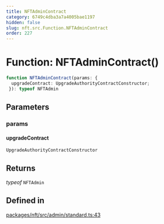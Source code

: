 ```yaml
---
title: NFTAdminContract
category: 6749c4dba3a7a4005bae1197
hidden: false
slug: nft.src.Function.NFTAdminContract
order: 227
---
```


# Function: NFTAdminContract()

```ts
function NFTAdminContract(params: {
  upgradeContract: UpgradeAuthorityContractConstructor;
 }): typeof NFTAdmin
```

## Parameters

### params

#### upgradeContract

`UpgradeAuthorityContractConstructor`

## Returns

*typeof* `NFTAdmin`

## Defined in

[packages/nft/src/admin/standard.ts:43](https://github.com/zkcloudworker/minatokens-lib/blob/main/packages/nft/src/admin/standard.ts#L43)

